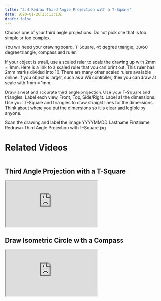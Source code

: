 ```yaml
---
title: "2.4 Redraw Third Angle Projection with a T-Square"
date: 2020-01-26T23:11:13Z
draft: false
---
```


Choose one of your third angle projections. Do not pick one that is too simple or too complex.

You will need your drawing board, T-Square, 45 degree triangle, 30/60 degree triangle, compass and ruler.

If your object is small, use a scaled ruler to scale the drawing up with 2mm = 1mm. [Here is a link to a scaled ruler that you can print out](https://drive.google.com/file/d/1iOUYnB3zUVdPLuCxPrcEScaPrNB-L8Qk/view?usp=sharing)[.](https://drive.google.com/file/d/11Rce9jzU2jIDPkyK7TRkl3_fJcH4L74E/view?usp=sharing) This ruler has 2mm marks divided into 10\. There are many other scaled rulers available online. If you object is larger, such as a Wii controller, then you can draw at scale with 1mm = 1mm.

Draw a neat and accurate third angle projection. Use your T-Square and triangles. Label each view, Front, Top, Side/Right. Label all the dimensions. Use your T-Square and triangles to draw straight lines for the dimensions. Think about where you put the dimensions so it is clear and legible by anyone.

Scan the drawing and label the image YYYYMMDD Lastname Firstname Redrawn Third Angle Projection with T-Square.jpg

# Related Videos

<div style="display: flex; flex-wrap: wrap; align-items: flex-end;">

<div class="video-card">

## Third Angle Projection with a T-Square

<div class="iframe-16-9-container"><iframe class="youTubeIframe" src="https://www.youtube.com/embed/jfrTuoI6hBQ" width="300" height="150" allowfullscreen="allowfullscreen"></iframe></div>

</div>

<div class="video-card">

## Draw Isometric Circle with a Compass

<div class="iframe-16-9-container"><iframe class="youTubeIframe" src="https://www.youtube.com/embed/EaTwlLaMYao" width="300" height="150" allowfullscreen="allowfullscreen"></iframe></div>

</div>

</div>
